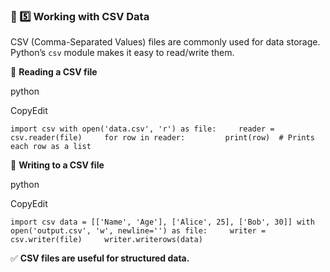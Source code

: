 ### **📌 5️⃣ Working with CSV Data**

CSV (Comma-Separated Values) files are commonly used for data storage. Python’s `csv` module makes it easy to read/write them.

🔹 **Reading a CSV file**

python

CopyEdit

`import csv with open('data.csv', 'r') as file:     reader = csv.reader(file)     for row in reader:         print(row)  # Prints each row as a list`

🔹 **Writing to a CSV file**

python

CopyEdit

`import csv data = [['Name', 'Age'], ['Alice', 25], ['Bob', 30]] with open('output.csv', 'w', newline='') as file:     writer = csv.writer(file)     writer.writerows(data)`

✅ **CSV files are useful for structured data.**